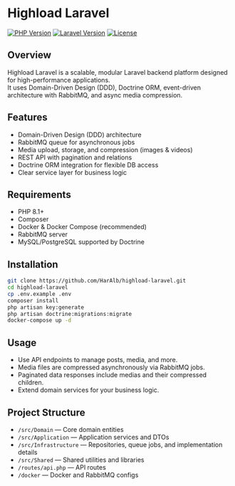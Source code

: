# Highload Laravel

[![PHP Version](https://img.shields.io/badge/php-8.1+-blue.svg)](https://www.php.net/releases/8.1/)
[![Laravel Version](https://img.shields.io/badge/laravel-10.x-green.svg)](https://laravel.com/)
[![License](https://img.shields.io/badge/license-MIT-blue.svg)](LICENSE)

## Overview

Highload Laravel is a scalable, modular Laravel backend platform designed for high-performance applications.  
It uses Domain-Driven Design (DDD), Doctrine ORM, event-driven architecture with RabbitMQ, and async media compression.

## Features

- Domain-Driven Design (DDD) architecture
- RabbitMQ queue for asynchronous jobs
- Media upload, storage, and compression (images & videos)
- REST API with pagination and relations
- Doctrine ORM integration for flexible DB access
- Clear service layer for business logic

## Requirements

- PHP 8.1+
- Composer
- Docker & Docker Compose (recommended)
- RabbitMQ server
- MySQL/PostgreSQL supported by Doctrine

## Installation

```bash
git clone https://github.com/HarAlb/highload-laravel.git
cd highload-laravel
cp .env.example .env
composer install
php artisan key:generate
php artisan doctrine:migrations:migrate
docker-compose up -d
```

## Usage

- Use API endpoints to manage posts, media, and more.  
- Media files are compressed asynchronously via RabbitMQ jobs.  
- Paginated data responses include medias and their compressed children.  
- Extend domain services for your business logic.

## Project Structure

- `/src/Domain` — Core domain entities  
- `/src/Application` — Application services and DTOs  
- `/src/Infrastructure` — Repositories, queue jobs, and implementation details  
- `/src/Shared` — Shared utilities and libraries  
- `/routes/api.php` — API routes  
- `/docker` — Docker and RabbitMQ configs

